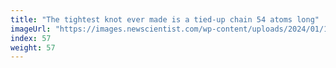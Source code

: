 ```yaml
---
title: "The tightest knot ever made is a tied-up chain 54 atoms long"
imageUrl: "https://images.newscientist.com/wp-content/uploads/2024/01/17124210/SEI_186444011.jpg?width=600"
index: 57
weight: 57
---
```

